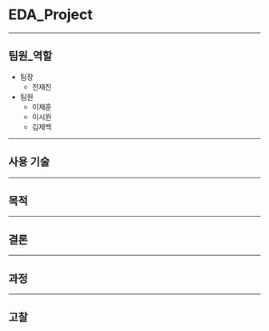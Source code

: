 # EDA_Project
----
## 팀원_역할
* 팀장
  - 전재진
* 팀원
  - 이재훈
  - 이시원
  - 김제백
---
## 사용 기술
---
## 목적 
---
## 결론
---
## 과정
---
## 고찰

